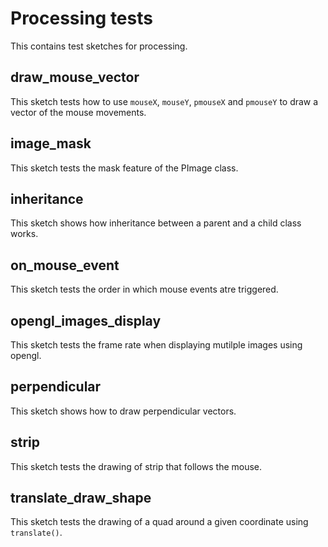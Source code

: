 # Processing tests

This contains test sketches for processing.

## draw_mouse_vector

This sketch tests how to use `mouseX`, `mouseY`, `pmouseX` and `pmouseY` to draw a vector of the mouse movements.

## image_mask

This sketch tests the mask feature of the PImage class.

## inheritance

This sketch shows how inheritance between a parent and a child class works.

## on_mouse_event

This sketch tests the order in which mouse events atre triggered.

## opengl_images_display

This sketch tests the frame rate when displaying mutilple images using opengl.

## perpendicular

This sketch shows how to draw perpendicular vectors.

## strip

This sketch tests the drawing of strip that follows the mouse.

## translate_draw_shape

This sketch tests the drawing of a quad around a given coordinate using `translate()`.

